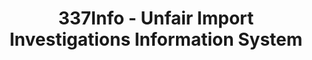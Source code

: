 ---
layout: default
bigquery: https://console.cloud.google.com/bigquery?p=patents-public-data&d=usitc_investigations&page=dataset&project=sheets-management-319211
citation: US International Trade Commission 337Info Unfair Import Investigations Information
  System
contributors: US International Trade Comission
cost: None
description: US International Trade Commission 337Info Unfair Import Investigations
  Information System contains data on investigations done under Section 337. Section
  337 declares the infringement of certain statutory intellectual property rights
  and other forms of unfair competition in import trade to be unlawful practices.
  Most Section 337 investigations involve allegations of patent or registered trademark
  infringement.
documentation: FAQ and tutorial available on the site
last_edit: 04/09/2022, 11:34:40
location: https://pubapps2.usitc.gov/337external/
maintained_by: US International Trade Comission
schema_fields:
- scheduledEndDateEvidHear
- targetDate
- currentActiveALJ
- invUnfairAct
- title
- issueDateOtherNonFinal
- ouiiAttorney
- actualEndDateEvidHear
- finalDetNoViolation
- patentNumbers
- gcAttorney
- teoIdIssueDate
- lastUpdated
- finalIdOnViolationDue
- dateComplaintFiled
- dateOfPublicationFrNotice
- trademarkNumbers
- teoIdDueDate
- endDateMarkmanHearing
- id
- complainant
- teoProceedingInvolved
- copyrightNumbers
- htsNumbers
- investigationTermDate
- docketNo
- respondent
- ouiiParticipation
- finalIdOnViolationIssue
- patentNumber
- publication_number
- markmanHearing
- internalRemand
- currentStatus
- cafcAppeals
- dateCreated
- investigationType
- actualStartDateEvidHear
- investigationNo
- finalDetViolation
- startDateMarkmanHearing
- teoReliefGranted
- scheduledStartDateEvidHear
- aljAssigned
shortname: unfair_import_investigations
tags:
- import
- legal
- trade
timeframe: 2008-2021 (prior to 2008 downloadable as a JSON file)
title: 337Info - Unfair Import Investigations Information System
uuid: 2721f5ec-e599-4890-9265-9706719fc71e
---